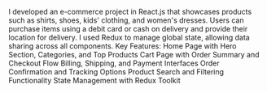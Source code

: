 I developed an e-commerce project in React.js that showcases products such as shirts, shoes, kids' clothing, and women's dresses. Users can purchase items using a debit card or cash on delivery and provide their location for delivery. I used Redux to manage global state, allowing data sharing across all components.
Key Features:
Home Page with Hero Section, Categories, and Top Products
Cart Page with Order Summary and Checkout Flow
Billing, Shipping, and Payment Interfaces
Order Confirmation and Tracking Options
Product Search and Filtering Functionality
State Management with Redux Toolkit
